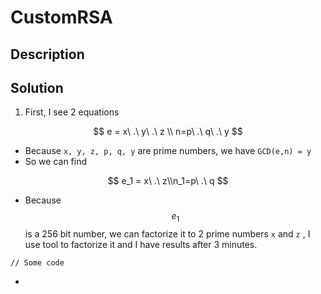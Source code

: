 # CustomRSA

## Description







## Solution

1. First, I see 2 equations

$$
e = x\ .\ y\ .\ z \\ n=p\ .\ q\ .\ y
$$

* Because `x, y, z, p, q, y` are prime numbers, we have `GCD(e,n) = y`&#x20;
* So we can find&#x20;

$$
e_1 = x\ .\ z\\n_1=p\ .\ q
$$

* Because  $$e_1$$  is a 256 bit number, we can factorize it to 2 prime numbers `x` and `z` , I use tool to factorize it and I have results after 3 minutes.

```
// Some code
```

*
